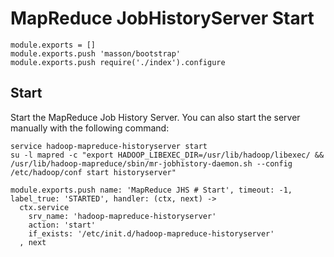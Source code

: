 
# MapReduce JobHistoryServer Start

    module.exports = []
    module.exports.push 'masson/bootstrap'
    module.exports.push require('./index').configure

## Start

Start the MapReduce Job History Server. You can also start the server manually with the
following command:

```
service hadoop-mapreduce-historyserver start
su -l mapred -c "export HADOOP_LIBEXEC_DIR=/usr/lib/hadoop/libexec/ && /usr/lib/hadoop-mapreduce/sbin/mr-jobhistory-daemon.sh --config /etc/hadoop/conf start historyserver"
```

    module.exports.push name: 'MapReduce JHS # Start', timeout: -1, label_true: 'STARTED', handler: (ctx, next) ->
      ctx.service
        srv_name: 'hadoop-mapreduce-historyserver'
        action: 'start'
        if_exists: '/etc/init.d/hadoop-mapreduce-historyserver'
      , next
